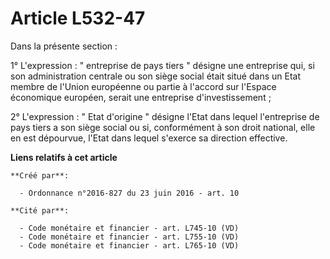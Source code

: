 # Article L532-47

Dans la présente section : 

1° L'expression : " entreprise de pays tiers " désigne une entreprise qui, si son administration centrale ou son siège social
était situé dans un Etat membre de l'Union européenne ou partie à l'accord sur l'Espace économique européen, serait une
entreprise d'investissement ; 

2° L'expression : " Etat d'origine " désigne l'Etat dans lequel l'entreprise de pays tiers a son siège social ou si,
conformément à son droit national, elle en est dépourvue, l'Etat dans lequel s'exerce sa direction effective.

**Liens relatifs à cet article**

	**Créé par**:

	  - Ordonnance n°2016-827 du 23 juin 2016 - art. 10

	**Cité par**:

	  - Code monétaire et financier - art. L745-10 (VD)
	  - Code monétaire et financier - art. L755-10 (VD)
	  - Code monétaire et financier - art. L765-10 (VD)
